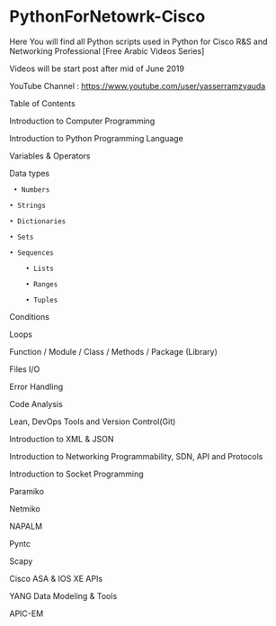 # PythonForNetowrk-Cisco
Here You will find all Python scripts used in Python for Cisco R&amp;S and Networking Professional [Free Arabic Videos Series]

Videos will be start post after mid of June 2019

YouTube Channel : https://www.youtube.com/user/yasserramzyauda

Table of Contents

Introduction to Computer Programming

Introduction to Python Programming Language

Variables & Operators

Data types

	 • Numbers
	 
	• Strings
	
	• Dictionaries
	
	• Sets
	
	• Sequences 
	
		• Lists
		
		• Ranges
		
		• Tuples
		
Conditions

Loops

Function / Module / Class / Methods / Package (Library)

Files I/O

Error Handling

Code Analysis

Lean, DevOps Tools and Version Control(Git)

Introduction to XML & JSON

Introduction to Networking Programmability, SDN, API and Protocols 

Introduction to Socket Programming 

Paramiko 

Netmiko

NAPALM

Pyntc

Scapy

Cisco ASA & IOS XE APIs

YANG Data Modeling & Tools

APIC-EM

